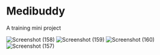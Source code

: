# Medibuddy
A training mini project

![Screenshot (158)](https://user-images.githubusercontent.com/48681987/199454362-02ed5ea6-0490-4a2f-b381-ce657d88f1e8.png)
![Screenshot (159)](https://user-images.githubusercontent.com/48681987/199454370-025552c6-5c25-4412-8ba4-48d5a6dd0d19.png)
![Screenshot (160)](https://user-images.githubusercontent.com/48681987/199454372-1436aa01-790a-47f4-95ae-990200a1a08e.png)
![Screenshot (157)](https://user-images.githubusercontent.com/48681987/199454380-1321f3e2-8b49-4aa2-aeca-312a18b2e3b2.png)
